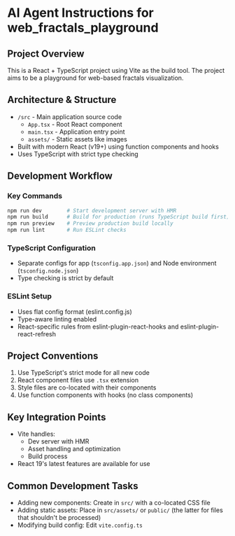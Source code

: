 # AI Agent Instructions for web_fractals_playground

## Project Overview
This is a React + TypeScript project using Vite as the build tool. The project aims to be a playground for web-based fractals visualization.

## Architecture & Structure
- `/src` - Main application source code
  - `App.tsx` - Root React component
  - `main.tsx` - Application entry point
  - `assets/` - Static assets like images
- Built with modern React (v19+) using function components and hooks
- Uses TypeScript with strict type checking

## Development Workflow
### Key Commands
```bash
npm run dev        # Start development server with HMR
npm run build      # Build for production (runs TypeScript build first)
npm run preview    # Preview production build locally
npm run lint       # Run ESLint checks
```

### TypeScript Configuration
- Separate configs for app (`tsconfig.app.json`) and Node environment (`tsconfig.node.json`)
- Type checking is strict by default

### ESLint Setup
- Uses flat config format (eslint.config.js)
- Type-aware linting enabled
- React-specific rules from eslint-plugin-react-hooks and eslint-plugin-react-refresh

## Project Conventions
1. Use TypeScript's strict mode for all new code
2. React component files use `.tsx` extension
3. Style files are co-located with their components
4. Use function components with hooks (no class components)

## Key Integration Points
- Vite handles:
  - Dev server with HMR
  - Asset handling and optimization
  - Build process
- React 19's latest features are available for use

## Common Development Tasks
- Adding new components: Create in `src/` with a co-located CSS file
- Adding static assets: Place in `src/assets/` or `public/` (the latter for files that shouldn't be processed)
- Modifying build config: Edit `vite.config.ts`